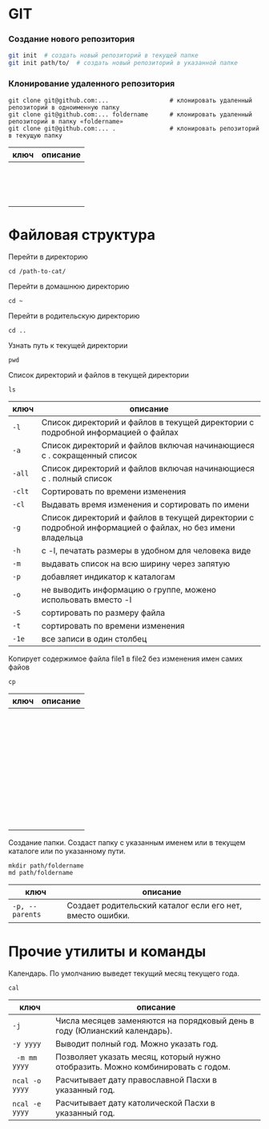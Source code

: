 # GIT

### Создание нового репозитория

```bash
git init  # создать новый репозиторий в текущей папке
git init path/to/  # создать новый репозиторий в указанной папке
```

### Клонирование удаленного репозитория

```
git clone git@github.com:...                 # клонировать удаленный репозиторий в одноименную папку
git clone git@github.com:... foldername      # клонировать удаленный репозиторий в папку «foldername»
git clone git@github.com:... .               # клонировать репозиторий в текущую папку
```



 ключ | описание |
|--|--|
|```  ```|  |
|```  ```|  |
|```  ```|  |
|```  ```|  |

# Файловая структура

Перейти в директорию
```
cd /path-to-cat/
```
Перейти в домашнюю директорию
```
cd ~
```
Перейти в родительскую директорию
```
cd ..
```
Узнать путь к текущей директории
```
pwd
```
Список директорий и файлов в текущей директории
```
ls
``` 

| ключ | описание |
|--|--|
| ``` -l ```| Список директорий и файлов в текущей директории с подробной информацией о файлах |
| ``` -a ``` | Список директорий и файлов включая начинающиеся с . сокращенный список |
| ``` -all ``` | Список директорий и файлов включая начинающиеся с . полный список |
| ``` -clt ``` | Cортировать по времени изменения |
| ``` -cl ``` | Выдавать время изменения и сортировать по имени |
|``` -g ```| Список директорий и файлов в текущей директории с подробной информацией о файлах, но без имени владельца |
|``` -h ```| c -l, печатать размеры в удобном для человека виде |
|``` -m ```| выдавать список на всю ширину через запятую |
|``` -p ```| добавляет индикатор к каталогам |
|``` -o ```| не выводить информацию о группе, можено испольовать вместо -l |
|``` -S ```| сортировать по размеру файла |
|``` -t ```| сортировать по времени изменения |
|``` -1e ```| все записи в один столбец |

Копирует содержимое файла file1 в file2 без изменения имен самих файов

```
cp
```

| ключ | описание |
|--|--|
|```  ```|  |
|```  ```|  |
|```  ```|  |
|```  ```|  |
|```  ```|  |
|```  ```|  |
|```  ```|  |
|```  ```|  |
|```  ```|  |
|```  ```|  |
|```  ```|  |

Создание папки. Создаст папку с указанным именем или в текущем каталоге или по указанному пути. 
```
mkdir path/foldername
md path/foldername
```

| ключ | описание |
|--|--|
|``` -p, --parents ```| Создает родительский каталог если его нет, вместо ошибки. |


# Прочие утилиты и команды

Календарь. По умолчанию выведет текущий месяц текущего года.
```
cal
```
| ключ | описание |
|--|--|
|``` -j ```| Числа месяцев заменяются на порядковый день в году (Юлианский календарь). |
|``` -y yyyy ```| Выводит полный год. Можно указать год. |
|``` -m mm yyyy```| Позволяет указать месяц, который нужно отобразить. Можно комбинировать с годом. |
|``` ncal -o yyyy ```| Расчитывает дату православной Пасхи в указанный год. |
|``` ncal -e yyyy ```| Расчитывает дату католической Пасхи в указанный год. |
